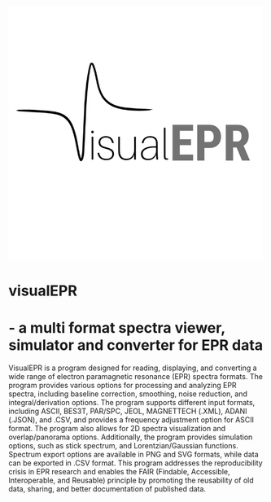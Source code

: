 ![alt text](https://github.com/DSakicLab/visualEPR/blob/main/VisualEPRlogo.png?raw=true)
# visualEPR
# - a multi format spectra viewer, simulator and converter for EPR data

VisualEPR is a program designed for reading, displaying, and converting a wide range of electron paramagnetic resonance (EPR) spectra formats. The program provides various options for processing and analyzing EPR spectra, including baseline correction, smoothing, noise reduction, and integral/derivation options. The program supports different input formats, including ASCII, BES3T, PAR/SPC, JEOL, MAGNETTECH (.XML), ADANI (.JSON), and .CSV, and provides a frequency adjustment option for ASCII format. The program also allows for 2D spectra visualization and overlap/panorama options. Additionally, the program provides simulation options, such as stick spectrum, and Lorentzian/Gaussian functions. Spectrum export options are available in PNG and SVG formats, while data can be exported in .CSV format. This program addresses the reproducibility crisis in EPR research and enables the FAIR (Findable, Accessible, Interoperable, and Reusable) principle by promoting the reusability of old data, sharing, and better documentation of published data.


